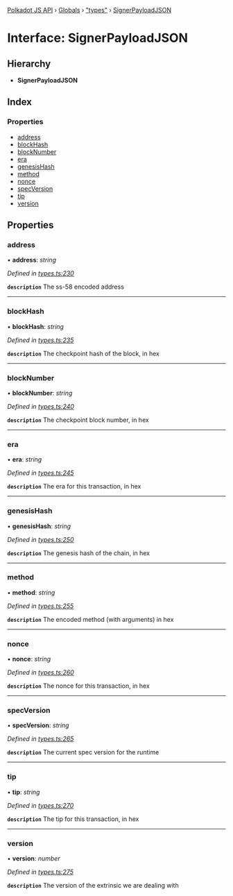[Polkadot JS API](../README.md) › [Globals](../globals.md) › ["types"](../modules/_types_.md) › [SignerPayloadJSON](_types_.signerpayloadjson.md)

# Interface: SignerPayloadJSON

## Hierarchy

* **SignerPayloadJSON**

## Index

### Properties

* [address](_types_.signerpayloadjson.md#address)
* [blockHash](_types_.signerpayloadjson.md#blockhash)
* [blockNumber](_types_.signerpayloadjson.md#blocknumber)
* [era](_types_.signerpayloadjson.md#era)
* [genesisHash](_types_.signerpayloadjson.md#genesishash)
* [method](_types_.signerpayloadjson.md#method)
* [nonce](_types_.signerpayloadjson.md#nonce)
* [specVersion](_types_.signerpayloadjson.md#specversion)
* [tip](_types_.signerpayloadjson.md#tip)
* [version](_types_.signerpayloadjson.md#version)

## Properties

###  address

• **address**: *string*

*Defined in [types.ts:230](https://github.com/polkadot-js/api/blob/a8bfa90b87/packages/types/src/types.ts#L230)*

**`description`** The ss-58 encoded address

___

###  blockHash

• **blockHash**: *string*

*Defined in [types.ts:235](https://github.com/polkadot-js/api/blob/a8bfa90b87/packages/types/src/types.ts#L235)*

**`description`** The checkpoint hash of the block, in hex

___

###  blockNumber

• **blockNumber**: *string*

*Defined in [types.ts:240](https://github.com/polkadot-js/api/blob/a8bfa90b87/packages/types/src/types.ts#L240)*

**`description`** The checkpoint block number, in hex

___

###  era

• **era**: *string*

*Defined in [types.ts:245](https://github.com/polkadot-js/api/blob/a8bfa90b87/packages/types/src/types.ts#L245)*

**`description`** The era for this transaction, in hex

___

###  genesisHash

• **genesisHash**: *string*

*Defined in [types.ts:250](https://github.com/polkadot-js/api/blob/a8bfa90b87/packages/types/src/types.ts#L250)*

**`description`** The genesis hash of the chain, in hex

___

###  method

• **method**: *string*

*Defined in [types.ts:255](https://github.com/polkadot-js/api/blob/a8bfa90b87/packages/types/src/types.ts#L255)*

**`description`** The encoded method (with arguments) in hex

___

###  nonce

• **nonce**: *string*

*Defined in [types.ts:260](https://github.com/polkadot-js/api/blob/a8bfa90b87/packages/types/src/types.ts#L260)*

**`description`** The nonce for this transaction, in hex

___

###  specVersion

• **specVersion**: *string*

*Defined in [types.ts:265](https://github.com/polkadot-js/api/blob/a8bfa90b87/packages/types/src/types.ts#L265)*

**`description`** The current spec version for  the runtime

___

###  tip

• **tip**: *string*

*Defined in [types.ts:270](https://github.com/polkadot-js/api/blob/a8bfa90b87/packages/types/src/types.ts#L270)*

**`description`** The tip for this transaction, in hex

___

###  version

• **version**: *number*

*Defined in [types.ts:275](https://github.com/polkadot-js/api/blob/a8bfa90b87/packages/types/src/types.ts#L275)*

**`description`** The version of the extrinsic we are dealing with
